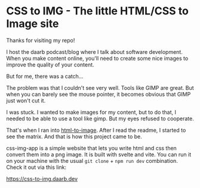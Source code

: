 # CSS to IMG - The little HTML/CSS to Image site

Thanks for visiting my repo!

I host the daarb podcast/blog where I talk about software development. When you make content online, you'll need to create some nice images to improve the quality of your content.

But for me, there was a catch...

The problem was that I couldn't see very well. Tools like GIMP are great. But when you can barely see the mouse pointer, it becomes obvious that GIMP just won't cut it.

I was stuck. I wanted to make images for my content, but to do that, I needed to be able to use a tool like gimp. But my eyes refused to cooperate.

That's when I ran into [html-to-image](https://www.npmjs.com/package/html-to-image). After I read the readme, I started to see the matrix. And that is how this project came to be.

css-img-app is a simple website that lets you write html and css then convert them into a png image. It is built with svelte and vite. You can run it on your machine with the usual `git clone` + `npm run dev` combination. Check it out via this link:

https://css-to-img.daarb.dev
